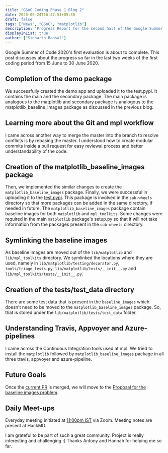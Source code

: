 ```yaml
---
title: "GSoC Coding Phase 1 Blog 2"
date: 2020-06-24T16:47:51+05:30
draft: false
tags: ["News", "GSoC", "matplotlib"]
description: "Progress Report for the second half of the Google Summer of Code 2020 Phase 1 for the Baseline Images Problem"
displayInList: true
author: ["Sidharth Bansal"]
---
```


Google Summer of Code 2020's first evaluation is about to complete. This post discusses about the progress so far in the last two weeks of the first coding period from 15 June to 30 June 2020.

## Completion of the demo package

We successfully created the demo app and uploaded it to the test.pypi. It contains the main and the secondary package. The main package is analogous to the matplotlib and secondary package is analogous to the matplotlib_baseline_images package as discussed in the previous blog.

## Learning more about the Git and mpl workflow 

I came across another way to merge the master into the branch to resolve conflicts is by rebasing the master. I understood how to create modular commits inside a pull request for easy reviewal process and better understandability of the code.  

## Creation of the matplotlib_baseline_images package

Then, we implemented the similar changes to create the `matplotlib_baseline_images` package. Finally, we were successful in uploading it to the [test.pypi](https://test.pypi.org/project/matplotlib.baseline-images/3.3.0rc1/#history). This package is involved in the `sub-wheels` directory so that more packages can be added in the same directory, if needed in future.  The `matplotlib_baseline_images` package contain baseline images for both `matplotlib` and `mpl_toolkits`.
Some changes were required in the main `matplotlib` package's setup.py so that it will not take information from the packages present in the `sub-wheels` directory. 

## Symlinking the baseline images

As baseline images are moved out of the `lib/matplotlib` and `lib/mpl_toolkits` directory. We symlinked the locations where they are used, namely in `lib/matplotlib/testing/decorator.py`, `tools/triage_tests.py`, `lib/matplotlib/tests/__init__.py` and `lib/mpl_toolkits/tests/__init__.py`.

## Creation of the tests/test_data directory

There are some test data that is present in the `baseline_images` which doesn't need to be moved to the `matplotlib_baseline_images` package. So, that is stored under the `lib/matplotlib/tests/test_data` folder.

## Understanding Travis, Appvoyer and Azure-pipelines

I came across the Continuous Integration tools used at mpl. We tried to install the `matplotlib` followed by `matplotlib_baseline_images` package in all three travis, appvoyer and azure-pipeline.

## Future Goals

Once the [current PR](https://github.com/matplotlib/matplotlib/pull/17557) is merged, we will move to the [Proposal for the baseline images problem](https://github.com/matplotlib/matplotlib/issues/16447).

## Daily Meet-ups

Everyday meeting initiated at [11:00pm IST](https://everytimezone.com/) via Zoom. Meeting notes are present at HackMD.

I am grateful to be part of such a great community. Project is really interesting and challenging :) Thanks Antony and Hannah for helping me so far.  
  
